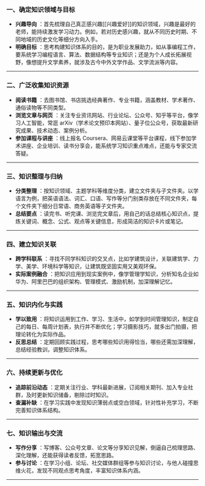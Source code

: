 ### 一、确定知识领域与目标
  * **兴趣导向** ：首先梳理自己真正感兴趣[[兴趣爱好]]的知识领域，兴趣是最好的老师，能持续激发学习动力。例如，若对历史感兴趣，就从不同历史时期、不同地域的历史文化等细分方向入手。
  * **明确目标** ：思考构建知识体系的目的，是为职业发展助力，如从事编程工作，要系统学习编程语言、算法、数据结构等专业知识；还是为个人成长拓展视野，像想提升文学素养，就涉及古今中外文学作品、文学流派等内容。
---
### 二、广泛收集知识资源
  * **阅读书籍** ：去图书馆、书店挑选经典著作、专业书籍，涵盖教材、学术著作、通俗读物等不同类型。
  * **浏览文章与网页** ：关注专业资讯网站、行业论坛、公众号、知乎等平台，像学习人工智能，常逛 arXiv（学术论文预印本网站）、量子位公众号，获取最新研究成果、技术动态、案例分析。
  * **参加课程与讲座** ：线上报名 Coursera、网易云课堂等平台课程，线下参加学术讲座、企业培训、读书分享会，能系统学习知识重点难点，还能与专家交流答疑。
---
### 三、知识整理与归纳
  * **分类整理** ：按知识领域、主题学科等维度分类，建立文件夹与子文件夹。以学语言为例，把英语语法、词汇、口语、写作等分门别类存放在不同文件夹，每个文件夹下细分日常语、商务英语等子文件夹。
  * **总结要点** ：读完书、听完课、浏览完文章后，用自己的话总结核心知识点，提炼关键词、概念、公式、观点等关键信息，形成简洁的知识卡片或笔记。
---
### 四、建立知识关联
  * **跨学科联系** ：寻找不同学科知识的交叉点，比如学建筑设计，关联建筑学、力学、美学、环境科学等知识，让建筑既坚固实用又美观环保。
  * **实际案例融合** ：把知识应用到现实案例中，像学管理学知识，分析知名企业如华为、阿里巴巴的组织架构、管理模式、激励机制，加深理解记忆。
---
### 五、知识内化与实践
  * **学以致用** ：将知识运用到工作、学习、生活中，如学到时间管理知识，制定自己的每日、每周计划表，执行并不断优化；学习摄影技巧，就多出门拍摄，把理论转化为实际作品。
  * **反思总结** ：定期回顾实践过程，思考哪些知识用得恰当，哪些还需加深理解，总结经验教训，调整知识体系。
---
### 六、持续更新与优化
  * **追踪前沿动态** ：定期关注行业、学科最新进展，订阅相关期刊、加入专业社群，及时更新知识储备，剔除过时知识。
  * **查漏补缺** ：在学习实践中发现知识薄弱点或空白领域，针对性补充学习，不断完善知识体系结构。
---
### 七、知识输出与交流
  * **写作分享** ：写博客、公众号文章、论文等分享知识见解，倒逼自己梳理思路、深化理解，还能获得读者反馈，拓宽思路。
  * **参与讨论** ：在学习小组、论坛、社交媒体群组等参与知识讨论，与他人碰撞思维火花，发现不同观点思考角度，丰富知识体系内涵。
---
